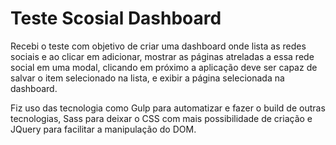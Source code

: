 # Teste Scosial Dashboard

Recebi o teste com objetivo de criar uma dashboard onde lista as redes sociais e ao clicar em adicionar, mostrar as páginas atreladas a essa rede social em uma modal, clicando em próximo a aplicação deve ser capaz de salvar o item selecionado na lista, e exibir a página selecionada na dashboard.

Fiz uso das tecnologia como Gulp para automatizar e fazer o build de outras tecnologias, Sass para deixar o CSS com mais possibilidade de criação e JQuery para facilitar a manipulação do DOM.